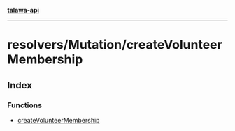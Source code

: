 [**talawa-api**](../../../README.md)

***

# resolvers/Mutation/createVolunteerMembership

## Index

### Functions

- [createVolunteerMembership](functions/createVolunteerMembership.md)
